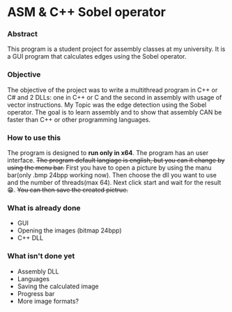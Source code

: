 # ASM & C++ Sobel operator
<h3> Abstract </h3>
This program is a student project for assembly classes at my university. It is a GUI program that calculates edges using the Sobel operator.

<h3> Objective </h3>
The objective of the project was to write a multithread program in C++ or C# and 2 DLLs: one in C++ or C and the second in assembly with usage of vector instructions. My Topic was the edge detection using the Sobel operator.
The goal is to learn assembly and to show that assembly CAN be faster than C++ or other programming languages.

<h3> How to use this </h3>
The program is designed to <b>run only in x64</b>. The program has an user interface. <s>The program default langiage is english, but you can it change by using the menu bar.</s> First you have to open a picture by using the manu bar(only .bmp 24bpp working now). Then choose the dll you want to use and the number of threads(max 64). Next click start and wait for the result 😁. <s>You can then save the created pictrue.</s> 

<h3>What is already done</h3>

* GUI
* Opening the images (bitmap 24bpp)
* C++ DLL

<h3>What isn't done yet</h3>

* Assembly DLL
* Languages
* Saving the calculated image
* Progress bar
* More image formats?
